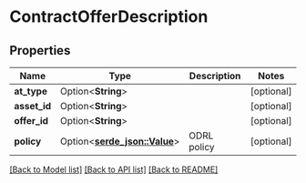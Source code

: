 # ContractOfferDescription

## Properties

| Name         | Type                                                                                                | Description | Notes      |
|--------------|-----------------------------------------------------------------------------------------------------|-------------|------------|
| **at_type**  | Option<**String**>                                                                                  |             | [optional] |
| **asset_id** | Option<**String**>                                                                                  |             | [optional] |
| **offer_id** | Option<**String**>                                                                                  |             | [optional] |
| **policy**   | Option<[**serde_json::Value**](https://docs.rs/serde_json/latest/serde_json/value/enum.Value.html)> | ODRL policy | [optional] |

[[Back to Model list]](../../crates/edc_api/README.md#documentation-for-models) [[Back to API list]](../../crates/edc_client/README.md#documentation-for-api-endpoints) [[Back to README]](../../README.md)


